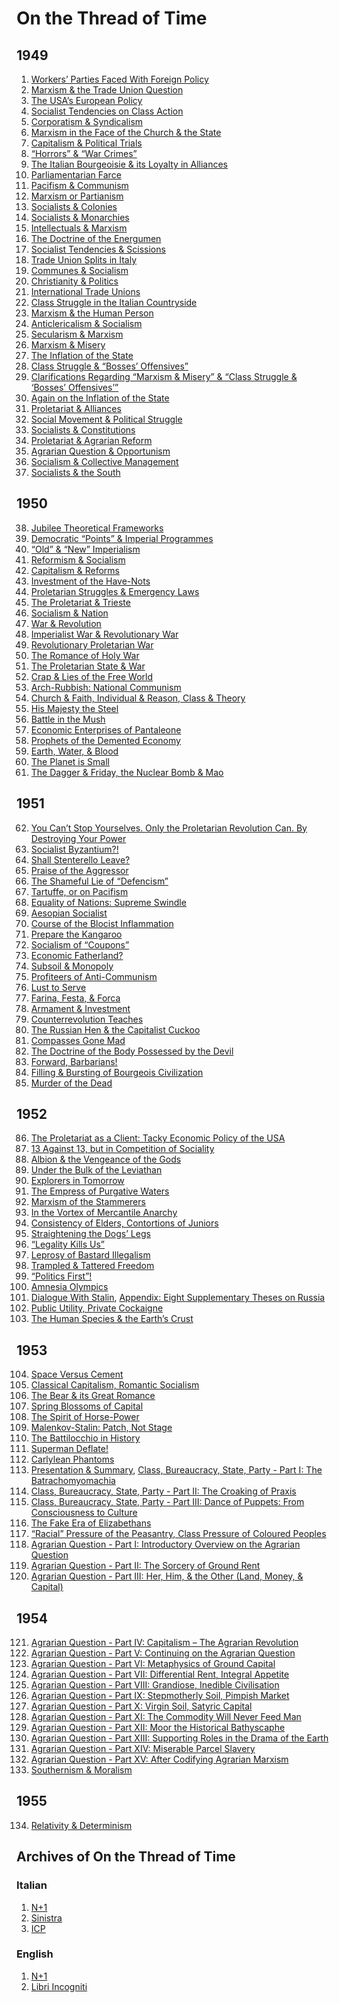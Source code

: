 # On the Thread of Time
## 1949
1. [Workers’ Parties Faced With Foreign Policy](https://www.international-communist-party.org/English/Texts/ThreadTi/49Workersparties.htm)
2. [Marxism & the Trade Union Question](https://www.international-communist-party.org/English/Texts/ThreadTi/49MarxismTUQuestion.htm)
3. [The USA’s European Policy](https://www.international-communist-party.org/English/Texts/ThreadTi/49UsaEuropeanPolicy.htm)
4. [Socialist Tendencies on Class Action](https://libriincogniti.wordpress.com/2018/06/03/on-the-thread-of-time-the-socialist-tendencies-and-the-question-of-power/)
5. [Corporatism & Syndicalism](https://libriincogniti.wordpress.com/2018/06/03/on-the-thread-of-time-corporatism-and-trade-unionism/)
6. [Marxism in the Face of the Church & the State](https://libriincogniti.wordpress.com/2018/06/05/on-the-thread-of-time-marxism-in-the-face-of-the-church-and-the-state/)
7. [Capitalism & Political Trials](https://libriincogniti.wordpress.com/2018/06/06/on-the-thread-of-time-capitalism-and-political-trials/)
8. [“Horrors” & “War Crimes”](https://www.international-communist-party.org/English/REPORTS/WARS/HorrorsCrimes_1949.htm)
9. [The Italian Bourgeoisie & its Loyalty in Alliances](https://libriincogniti.wordpress.com/2019/03/20/on-the-thread-of-time-the-italian-bourgeoisie-and-its-loyalty-in-alliances/)
10. [Parliamentarian Farce](https://libriincogniti.wordpress.com/2018/07/04/on-the-thread-of-time-parliamentarian-farce/)
11. [Pacifism & Communism](https://www.international-communist-party.org/English/REPORTS/WARS/Pacifism_Communism_1949.htm)
12. [Marxism or Partianism](https://www.international-communist-party.org/English/REPORTS/WARS/Partisanism_1949.htm)
13. [Socialists & Colonies](https://libriincogniti.wordpress.com/2018/06/10/on-the-thread-of-time-the-socialists-and-the-colonies/)
14. [Socialists & Monarchies](https://libriincogniti.wordpress.com/2018/06/12/on-the-thread-of-time-socialists-and-monarchies/)
15. [Intellectuals & Marxism](https://libriincogniti.wordpress.com/2018/06/24/on-the-thread-of-time-intellectuals-and-marxism/)
16. [The Doctrine of the Energumen](https://libriincogniti.wordpress.com/2019/03/20/on-the-thread-of-time-the-doctrine-of-the-energumen/)
17. [Socialist Tendencies & Scissions](https://libriincogniti.wordpress.com/2019/03/24/on-the-thread-of-time-socialist-tendencies-and-scissions/)
18. [Trade Union Splits in Italy](https://www.international-communist-party.org/English/Texts/ThreadTi/49TradeUnionSplits.htm)
19. [Communes & Socialism](https://libriincogniti.wordpress.com/2019/03/26/on-the-thread-of-time-communes-and-socialism/)
20. [Christianity & Politics](https://libriincogniti.wordpress.com/2019/03/17/on-the-thread-of-time-christianity-and-politics/)
21. [International Trade Unions](https://libriincogniti.wordpress.com/2019/10/23/on-the-thread-of-time-international-trade-unions/)
22. [Class Struggle in the Italian Countryside](https://libriincogniti.wordpress.com/2019/10/23/on-the-thread-of-time-class-struggle-in-the-italian-countryside/)
23. [Marxism & the Human Person](https://libriincogniti.wordpress.com/2019/10/24/on-the-thread-of-time-marxism-and-the-human-person/)
24. [Anticlericalism & Socialism](https://libriincogniti.wordpress.com/2019/10/24/on-the-thread-of-time-anticlericalism-and-socialism/)
25. [Secularism & Marxism]()
26. [Marxism & Misery]()
27. [The Inflation of the State](https://www.international-communist-party.org/English/Texts/ThreadTi/49InflationState.htm)
28. [Class Struggle & “Bosses’ Offensives”](https://www.international-communist-party.org/English/Texts/ThreadTi/FdTOffen.htm)
29. [Clarifications Regarding “Marxism & Misery” & “Class Struggle & ‘Bosses’ Offensives’”]()
30. [Again on the Inflation of the State](https://libriincogniti.wordpress.com/2019/10/27/on-the-thread-of-time-again-on-the-inflation-of-the-state/)
31. [Proletariat & Alliances](https://libriincogniti.wordpress.com/2019/10/27/on-the-thread-of-time-proletariat-and-alliances/)
32. [Social Movement & Political Struggle](https://libriincogniti.wordpress.com/2019/11/07/on-the-thread-of-time-social-movement-and-political-struggle/)
33. [Socialists & Constitutions](https://libriincogniti.wordpress.com/2019/03/18/on-the-thread-of-time-socialists-and-constitutions/)
34. [Proletariat & Agrarian Reform](https://libriincogniti.wordpress.com/2020/03/30/on-the-thread-of-time-proletariat-and-agrarian-reform/)
35. [Agrarian Question & Opportunism]()
36. [Socialism & Collective Management](https://libriincogniti.wordpress.com/2020/03/29/on-the-thread-of-time-socialism-and-collective-management/)
37. [Socialists & the South](https://www.international-communist-party.org/English/Texts/ThreadTi/49SocialistsAndSouth.htm)
## 1950
38. [Jubilee Theoretical Frameworks]()
39. [Democratic “Points” & Imperial Programmes](https://libriincogniti.wordpress.com/2020/08/11/on-the-thread-of-time-democratic-points-and-imperial-programmes/)
40. [“Old” & “New” Imperialism](https://libriincogniti.wordpress.com/2020/08/11/on-the-thread-of-time-old-and-new-imperialism/)
41. [Reformism & Socialism]()
42. [Capitalism & Reforms]()
43. [Investment of the Have-Nots]()
44. [Proletarian Struggles & Emergency Laws]()
45. [The Proletariat & Trieste]()
46. [Socialism & Nation](https://www.international-communist-party.org/English/REPORTS/WARS/Socialism_and_Nation_1950.htm)
47. [War & Revolution](https://www.international-communist-party.org/English/REPORTS/WARS/WarAndRevolution_1950.htm)
48. [Imperialist War & Revolutionary War](https://www.international-communist-party.org/English/REPORTS/WARS/Imperialist_Rev_Wars_1950.htm)
49. [Revolutionary Proletarian War](https://www.international-communist-party.org/English/REPORTS/WARS/RevolutionaryProletarianWar_1950.htm)
50. [The Romance of Holy War](https://www.international-communist-party.org/English/REPORTS/WARS/RomanceOfJustWar_1950.htm)
51. [The Proletarian State & War](https://www.international-communist-party.org/English/REPORTS/WARS/ProletarianStateWar_1950.htm)
52. [Crap & Lies of the Free World]()
53. [Arch-Rubbish: National Communism]()
54. [Church & Faith, Individual & Reason, Class & Theory]()
55. [His Majesty the Steel]()
56. [Battle in the Mush]()
57. [Economic Enterprises of Pantaleone]()
58. [Prophets of the Demented Economy]()
59. [Earth, Water, & Blood]()
60. [The Planet is Small](https://www.international-communist-party.org/English/REPORTS/WARS/PlanetSmall_1950.htm)
61. [The Dagger & Friday, the Nuclear Bomb & Mao](https://www.international-communist-party.org/English/REPORTS/WARS/DaggerAndFriday_1950.htm)
## 1951
62. [You Can’t Stop Yourselves. Only the Proletarian Revolution Can. By Destroying Your Power](https://www.international-communist-party.org/English/REPORTS/WARS/Cant_stop_1951.htm)
63. [Socialist Byzantium?!]()
64. [Shall Stenterello Leave?](https://www.international-communist-party.org/English/REPORTS/WARS/Stenterello_1951.htm)
65. [Praise of the Aggressor](https://www.international-communist-party.org/English/REPORTS/WARS/Praise_Aggressor_51.htm)
66. [The Shameful Lie of “Defencism”](https://www.international-communist-party.org/English/REPORTS/WARS/Defencism_1951.htm)
67. [Tartuffe, or on Pacifism](https://www.international-communist-party.org/English/REPORTS/WARS/Tartuffe_1951.htm)
68. [Equality of Nations: Supreme Swindle](https://www.international-communist-party.org/English/REPORTS/WARS/Equality_of_nations_1951.htm)
69. [Aesopian Socialist]()
70. [Course of the Blocist Inflammation]()
71. [Prepare the Kangaroo]()
72. [Socialism of “Coupons”]()
73. [Economic Fatherland?]()
74. [Subsoil & Monopoly]()
75. [Profiteers of Anti-Communism]()
76. [Lust to Serve]()
77. [Farina, Festa, & Forca]()
78. [Armament & Investment]()
79. [Counterrevolution Teaches]()
80. [The Russian Hen & the Capitalist Cuckoo]()
81. [Compasses Gone Mad](https://libriincogniti.wordpress.com/2020/04/18/on-the-thread-of-time-compasses-gone-mad/)
82. [The Doctrine of the Body Possessed by the Devil](https://www.international-communist-party.org/CommLeft/CL17.htm#DOCTRINEOFTHEBODY)
83. [Forward, Barbarians!](https://libriincogniti.wordpress.com/2018/02/23/on-the-thread-of-time-forward-barbarians/)
84. [Filling & Bursting of Bourgeois Civilization](https://www.international-communist-party.org/CommLeft/CL17.htm#FILLINGANDBURSTING)
85. [Murder of the Dead](https://www.international-communist-party.org/CommLeft/CL17.htm#MURDEROFTHEDEAD)
## 1952
86. [The Proletariat as a Client: Tacky Economic Policy of the USA]()
87. [13 Against 13, but in Competition of Sociality]()
88. [Albion & the Vengeance of the Gods]()
89. [Under the Bulk of the Leviathan](https://www.international-communist-party.org/English/Texts/ThreadTi/52Leviathan.htm)
90. [Explorers in Tomorrow]()
91. [The Empress of Purgative Waters]()
92. [Marxism of the Stammerers](https://www.international-communist-party.org/English/Texts/ThreadTi/52Stammerers.htm)
93. [In the Vortex of Mercantile Anarchy](https://libriincogniti.wordpress.com/2020/08/25/on-the-thread-of-time-in-the-vortex-of-mercantile-anarchy/)
94. [Consistency of Elders, Contortions of Juniors]()
95. [Straightening the Dogs’ Legs](http://www.international-communist-party.org/English/Texts/ThreadTi/52DogsLe.htm)
96. [“Legality Kills Us”]()
97. [Leprosy of Bastard Illegalism]()
98. [Trampled & Tattered Freedom]()
99. [“Politics First”!]()
100. [Amnesia Olympics]()
101. [Dialogue With Stalin](https://libriincogniti.wordpress.com/2017/12/13/amadeo-bordiga-dialogue-with-stalin/), [Appendix: Eight Supplementary Theses on Russia](https://sinistra.net/lib/upt/comlef/art/eightsuppe.html)
102. [Public Utility, Private Cockaigne]()
103. [The Human Species & the Earth’s Crust](http://www.quinterna.org/lingue/english/historical_en/human_species_and_earthcrust.htm)
## 1953
104. [Space Versus Cement](https://libriincogniti.wordpress.com/2020/03/21/on-the-thread-of-time-space-versus-cement/)
105. [Classical Capitalism, Romantic Socialism]()
106. [The Bear & its Great Romance]()
107. [Spring Blossoms of Capital]()
108. [The Spirit of Horse-Power](https://www.international-communist-party.org/CommLeft/CL17.htm#THE_SPIRIT_OF_HORSE_POWER)
109. [Malenkov-Stalin: Patch, Not Stage]()
110. [The Battilocchio in History](http://www.international-communist-party.org/English/Texts/ThreadTi/Battiloc.htm)
111. [Superman Deflate!](https://www.international-communist-party.org/CommLeft/CL50.htm#superman)
112. [Carlylean Phantoms](http://www.international-communist-party.org/English/Texts/ThreadTi/53Carlyl.htm)
113. [Presentation & Summary](https://www.international-communist-party.org/CommLeft/CL49.htm#archive), [Class, Bureaucracy, State, Party - Part I: The Batrachomyomachia](https://www.international-communist-party.org/English/Texts/ThreadTi/53Batrac.htm)
114. [Class, Bureaucracy, State, Party - Part II: The Croaking of Praxis](https://www.international-communist-party.org/CommLeft/CL49.htm#Croaking)
115. [Class, Bureaucracy, State, Party - Part III: Dance of Puppets: From Consciousness to Culture](https://www.international-communist-party.org/CommLeft/CL49.htm#Puppets)
116. [The Fake Era of Elizabethans]()
117. [“Racial” Pressure of the Peasantry, Class Pressure of Coloured Peoples](https://libriincogniti.wordpress.com/2018/05/20/on-the-thread-of-time-racial-pressure-of-the-peasantry-class-pressure-of-people-of-colour/)
118. [Agrarian Question - Part I: Introductory Overview on the Agrarian Question]()
119. [Agrarian Question - Part II: The Sorcery of Ground Rent](https://libriincogniti.wordpress.com/2018/10/13/on-the-thread-of-time-the-sorcery-of-ground-rent/)
120. [Agrarian Question - Part III: Her, Him, & the Other (Land, Money, & Capital)](https://libriincogniti.wordpress.com/2018/10/14/on-the-thread-of-time-her-him-and-the-other-land-money-and-capital/)
## 1954
121. [Agrarian Question - Part IV: Capitalism – The Agrarian Revolution](https://libriincogniti.wordpress.com/2018/10/15/on-the-thread-of-time-capitalism-the-agrarian-revolution/)
122. [Agrarian Question - Part V: Continuing on the Agrarian Question](https://libriincogniti.wordpress.com/2018/10/19/on-the-thread-of-time-continuing-on-the-agrarian-question/)
123. [Agrarian Question - Part VI: Metaphysics of Ground Capital](https://libriincogniti.wordpress.com/2019/03/13/on-the-thread-of-time-metaphysics-of-ground-capital/)
124. [Agrarian Question - Part VII: Differential Rent, Integral Appetite]()
125. [Agrarian Question - Part VIII: Grandiose, Inedible Civilisation]()
126. [Agrarian Question - Part IX: Stepmotherly Soil, Pimpish Market]()
127. [Agrarian Question - Part X: Virgin Soil, Satyric Capital]()
128. [Agrarian Question - Part XI: The Commodity Will Never Feed Man]()
129. [Agrarian Question - Part XII: Moor the Historical Bathyscaphe]()
130. [Agrarian Question - Part XIII: Supporting Roles in the Drama of the Earth]()
131. [Agrarian Question - Part XIV: Miserable Parcel Slavery]()
132. [Agrarian Question - Part XV: After Codifying Agrarian Marxism]()
133. [Southernism & Moralism](https://www.international-communist-party.org/English/Texts/ThreadTi/54Southernism.htm)
## 1955
134. [Relativity & Determinism]()
## Archives of On the Thread of Time
### Italian
1. [N+1](https://quinterna.org/archivio/filitempo/0_1949_55.htm)
2. [Sinistra](http://www.sinistra.net/lib/bor/fdtindex.html)
3. [ICP](https://www.international-communist-party.org/Indices/IFdTBc.htm)
### English
1. [N+1](https://www.quinterna.org/lingue/english/historical_en/threadoftime/1949_55en.htm)
2. [Libri Incogniti](https://libriincogniti.wordpress.com/on-the-thread-of-time/)
